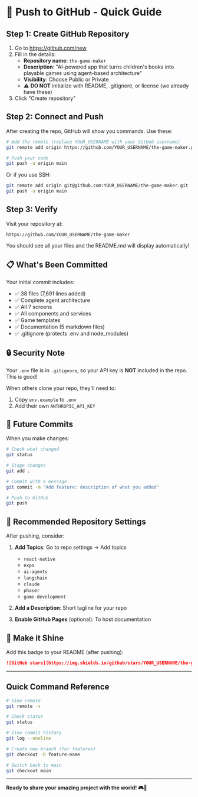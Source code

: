 # 🚀 Push to GitHub - Quick Guide

## Step 1: Create GitHub Repository

1. Go to https://github.com/new
2. Fill in the details:
   - **Repository name**: `the-game-maker`
   - **Description**: "AI-powered app that turns children's books into playable games using agent-based architecture"
   - **Visibility**: Choose Public or Private
   - ⚠️ **DO NOT** initialize with README, .gitignore, or license (we already have these)
3. Click "Create repository"

## Step 2: Connect and Push

After creating the repo, GitHub will show you commands. Use these:

```bash
# Add the remote (replace YOUR_USERNAME with your GitHub username)
git remote add origin https://github.com/YOUR_USERNAME/the-game-maker.git

# Push your code
git push -u origin main
```

Or if you use SSH:
```bash
git remote add origin git@github.com:YOUR_USERNAME/the-game-maker.git
git push -u origin main
```

## Step 3: Verify

Visit your repository at:
```
https://github.com/YOUR_USERNAME/the-game-maker
```

You should see all your files and the README.md will display automatically!

## 📋 What's Been Committed

Your initial commit includes:
- ✅ 38 files (7,691 lines added)
- ✅ Complete agent architecture
- ✅ All 7 screens
- ✅ All components and services
- ✅ Game templates
- ✅ Documentation (5 markdown files)
- ✅ .gitignore (protects .env and node_modules)

## 🔒 Security Note

Your `.env` file is in `.gitignore`, so your API key is **NOT** included in the repo. This is good!

When others clone your repo, they'll need to:
1. Copy `env.example` to `.env`
2. Add their own `ANTHROPIC_API_KEY`

## 📝 Future Commits

When you make changes:

```bash
# Check what changed
git status

# Stage changes
git add .

# Commit with a message
git commit -m "Add feature: description of what you added"

# Push to GitHub
git push
```

## 🎯 Recommended Repository Settings

After pushing, consider:

1. **Add Topics**: Go to repo settings → Add topics
   - `react-native`
   - `expo`
   - `ai-agents`
   - `langchain`
   - `claude`
   - `phaser`
   - `game-development`

2. **Add a Description**: Short tagline for your repo

3. **Enable GitHub Pages** (optional): To host documentation

## 🌟 Make it Shine

Add this badge to your README (after pushing):

```markdown
![GitHub stars](https://img.shields.io/github/stars/YOUR_USERNAME/the-game-maker?style=social)
```

---

## Quick Command Reference

```bash
# View remote
git remote -v

# Check status
git status

# View commit history
git log --oneline

# Create new branch (for features)
git checkout -b feature-name

# Switch back to main
git checkout main
```

---

**Ready to share your amazing project with the world! 🎮🚀**

